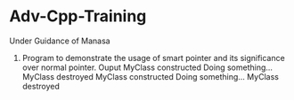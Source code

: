 # Adv-Cpp-Training
Under Guidance of Manasa

1. Program to demonstrate the usage of smart pointer and its significance over normal pointer.
Ouput 
MyClass constructed
Doing something...
MyClass destroyed
MyClass constructed
Doing something...
MyClass destroyed
